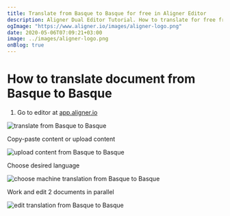 ```yaml
---
title: Translate from Basque to Basque for free in Aligner Editor
description: Aligner Dual Editor Tutorial. How to translate for free from Basque to Basque. Aligner is multilingual document management platform. 
ogImage: "https://www.aligner.io/images/aligner-logo.png"
date: 2020-05-06T07:09:21+03:00
image: ../images/aligner-logo.png
onBlog: true
---
```


# How to translate document from Basque to Basque

1. Go to editor at [app.aligner.io](https://app.aligner.io "Aligner App web page")

![translate from Basque to Basque](../aligner-blank-editor.png "translate from Basque to Basque")

Copy-paste content or upload content

![upload content from Basque to Basque](../aligner-uploaded-document.png "upload content from Basque to Basque")

Choose desired language

![choose machine translation from Basque to Basque](../aligner-language-dropdown.png "choose machine translation from Basque to Basque")

Work and edit 2 documents in parallel

![edit translation from Basque to Basque](../aligner-double-sitded-editor.png "edit translation from Basque to Basque")

